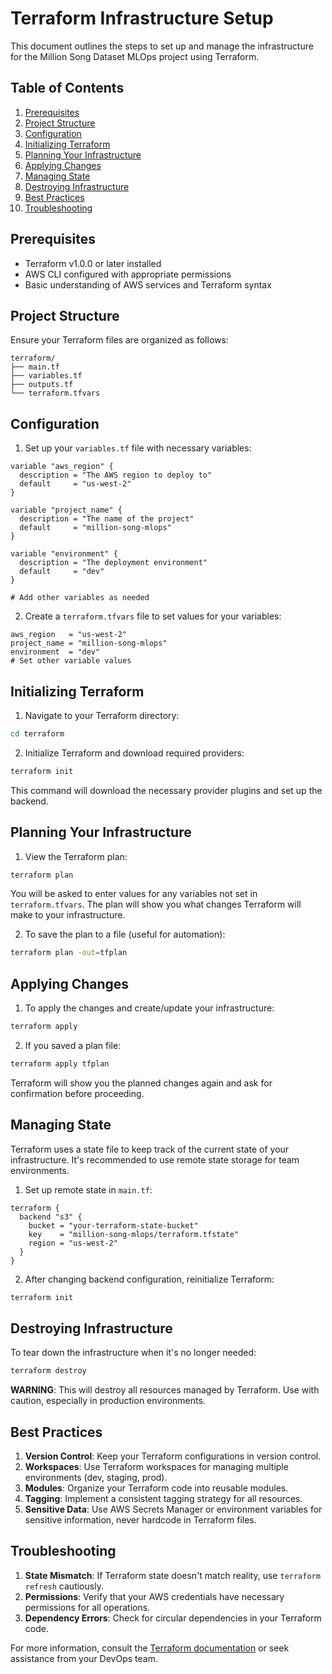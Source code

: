 # Terraform Infrastructure Setup

This document outlines the steps to set up and manage the infrastructure for the Million Song Dataset MLOps project using Terraform.

## Table of Contents
1. [Prerequisites](#prerequisites)
2. [Project Structure](#project-structure)
3. [Configuration](#configuration)
4. [Initializing Terraform](#initializing-terraform)
5. [Planning Your Infrastructure](#planning-your-infrastructure)
6. [Applying Changes](#applying-changes)
7. [Managing State](#managing-state)
8. [Destroying Infrastructure](#destroying-infrastructure)
9. [Best Practices](#best-practices)
10. [Troubleshooting](#troubleshooting)

## Prerequisites

- Terraform v1.0.0 or later installed
- AWS CLI configured with appropriate permissions
- Basic understanding of AWS services and Terraform syntax

## Project Structure

Ensure your Terraform files are organized as follows:

```
terraform/
├── main.tf
├── variables.tf
├── outputs.tf
└── terraform.tfvars
```

## Configuration

1. Set up your `variables.tf` file with necessary variables:

```hcl
variable "aws_region" {
  description = "The AWS region to deploy to"
  default     = "us-west-2"
}

variable "project_name" {
  description = "The name of the project"
  default     = "million-song-mlops"
}

variable "environment" {
  description = "The deployment environment"
  default     = "dev"
}

# Add other variables as needed
```

2. Create a `terraform.tfvars` file to set values for your variables:

```hcl
aws_region   = "us-west-2"
project_name = "million-song-mlops"
environment  = "dev"
# Set other variable values
```

## Initializing Terraform

1. Navigate to your Terraform directory:

```bash
cd terraform
```

2. Initialize Terraform and download required providers:

```bash
terraform init
```

This command will download the necessary provider plugins and set up the backend.

## Planning Your Infrastructure

1. View the Terraform plan:

```bash
terraform plan
```

You will be asked to enter values for any variables not set in `terraform.tfvars`. The plan will show you what changes Terraform will make to your infrastructure.

2. To save the plan to a file (useful for automation):

```bash
terraform plan -out=tfplan
```

## Applying Changes

1. To apply the changes and create/update your infrastructure:

```bash
terraform apply
```

2. If you saved a plan file:

```bash
terraform apply tfplan
```

Terraform will show you the planned changes again and ask for confirmation before proceeding.

## Managing State

Terraform uses a state file to keep track of the current state of your infrastructure. It's recommended to use remote state storage for team environments.

1. Set up remote state in `main.tf`:

```hcl
terraform {
  backend "s3" {
    bucket = "your-terraform-state-bucket"
    key    = "million-song-mlops/terraform.tfstate"
    region = "us-west-2"
  }
}
```

2. After changing backend configuration, reinitialize Terraform:

```bash
terraform init
```

## Destroying Infrastructure

To tear down the infrastructure when it's no longer needed:

```bash
terraform destroy
```

**WARNING**: This will destroy all resources managed by Terraform. Use with caution, especially in production environments.

## Best Practices

1. **Version Control**: Keep your Terraform configurations in version control.
2. **Workspaces**: Use Terraform workspaces for managing multiple environments (dev, staging, prod).
3. **Modules**: Organize your Terraform code into reusable modules.
4. **Tagging**: Implement a consistent tagging strategy for all resources.
5. **Sensitive Data**: Use AWS Secrets Manager or environment variables for sensitive information, never hardcode in Terraform files.

## Troubleshooting

1. **State Mismatch**: If Terraform state doesn't match reality, use `terraform refresh` cautiously.
2. **Permissions**: Verify that your AWS credentials have necessary permissions for all operations.
3. **Dependency Errors**: Check for circular dependencies in your Terraform code.

For more information, consult the [Terraform documentation](https://www.terraform.io/docs/index.html) or seek assistance from your DevOps team.
